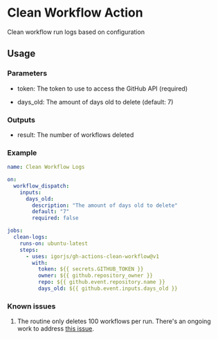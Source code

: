 # Clean Workflow Action

Clean workflow run logs based on configuration

## Usage

### Parameters
  - token: The token to use to access the GitHub API (required)

  - days_old: The amount of days old to delete (default: 7)

### Outputs

  - result: The number of workflows deleted

### Example

```yaml
name: Clean Workflow Logs

on:
  workflow_dispatch:
    inputs:
      days_old:
        description: "The amount of days old to delete"
        default: "7"
        required: false

jobs:
  clean-logs:
    runs-on: ubuntu-latest
    steps:
      - uses: igorjs/gh-actions-clean-workflow@v1
        with:
          token: ${{ secrets.GITHUB_TOKEN }}
          owner: ${{ github.repository_owner }}
          repo: ${{ github.event.repository.name }}
          days_old: ${{ github.event.inputs.days_old }}
```

### Known issues

1. The routine only deletes 100 workflows per run. There's an ongoing work to address [this issue](https://github.com/igorjs/gh-actions-clean-workflow/issues/22).

